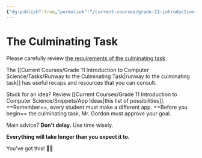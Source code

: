 ```yaml
---
{"dg-publish":true,"permalink":"/current-courses/grade-11-introduction-to-computer-science/tasks/the-culminating-task/","tags":["ics3u"],"dgHomeLink":false}
---
```


# The Culminating Task

Please carefully review [the requirements of the culminating task](https://drive.google.com/file/d/1FcuQ33zGVQgGnEi4tEz-kbtQWrdZOgp0/view?usp=share_link).

The [[Current Courses/Grade 11 Introduction to Computer Science/Tasks/Runway to the Culminating Task\|runway to the culminating task]] has useful recaps and resources that you can consult.

Stuck for an idea? Review [[Current Courses/Grade 11 Introduction to Computer Science/Snippets/App Ideas\|this list of possibilities]]. ==Remember==, every student must make a different app. ==Before you begin== the culminating task, Mr. Gordon must approve your goal.

Main advice? **Don't delay.** Use time wisely. 

**Everything will take longer than you expect it to.**

You've got this! 💪🏼 